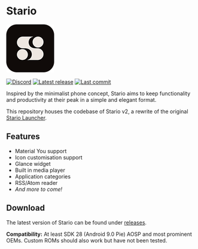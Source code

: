 # Stario

<img src="docs/logo_repo.png" width="128" alt="Stario logo">

[![Discord](https://img.shields.io/discord/1110537583726964820?label=Discord&logo=discord&logoColor=white)](https://discord.gg/WuVapMt9gY)
[![Latest release](https://img.shields.io/github/downloads/albu-razvan/Stario/total?label=Download&logo=android&logoColor=white)](https://github.com/albu-razvan/Stario/releases/latest)
[![Last commit](https://custom-icon-badges.demolab.com/github/last-commit/albu-razvan/Stario?logo=history&logoColor=white&label=Latest%20commit)](https://github.com/albu-razvan/Stario/commit)

Inspired by the minimalist phone concept, Stario aims to keep functionality and productivity at their peak in a simple and elegant format.

This repository houses the codebase of Stario v2, a rewrite of the original [Stario Launcher](https://play.google.com/store/apps/details?id=com.stario.launcher).

## Features

* Material You support
* Icon customisation support
* Glance widget
* Built in media player
* Application categories
* RSS/Atom reader
* _And more to come!_

## Download

The latest version of Stario can be found under [releases](https://github.com/albu-razvan/Stario/releases/latest).

**Compatibility:** At least SDK 28 (Android 9.0 Pie) AOSP and most prominent OEMs. Custom ROMs should also work but have not been tested.
